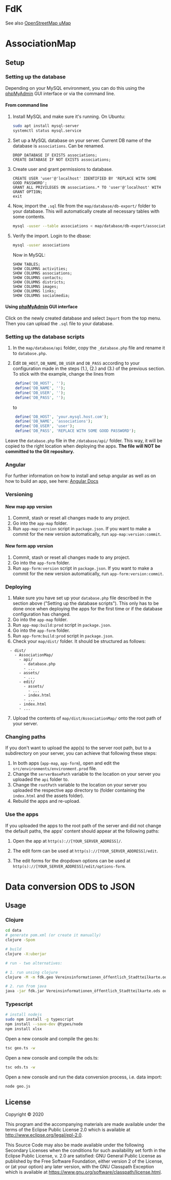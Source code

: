 # FdK

See also [OpenStreetMap uMap](https://wiki.openstreetmap.org/wiki/UMap)

# AssociationMap

## Setup

### Setting up the database

Depending on your MySQL environment, you can do this using the
[phpMyAdmin](https://www.phpmyadmin.net/) GUI interface or via the command line.

#### From command line

1. Install MySQL and make sure it's running. On Ubuntu:
   ```bash
   sudo apt install mysql-server
   systemctl status mysql.service
   ```

2. Set up a MySQL database on your server. Current DB name of the database is
   `associations`. Can be renamed.
   ```mysql
   DROP DATABASE IF EXISTS associations;
   CREATE DATABASE IF NOT EXISTS associations;
   ```

3. Create user and grant permissions to database.
   ```mysql
   CREATE USER 'user'@'localhost' IDENTIFIED BY 'REPLACE WITH SOME GOOD PASSWORD';
   GRANT ALL PRIVILEGES ON associations.* TO 'user'@'localhost' WITH GRANT OPTION;
   exit
   ```

4. Now, import the `.sql` file from the `map/database/db-export/` folder to your
   database. This will automatically create all necessary tables with some
   contents.
   ```bash
   mysql -uuser --table associations < map/database/db-export/associations.sql
   ```

5. Verify the import. Login to the dbase:
   ```bash
   mysql -uuser associations
   ```
   Now in MySQL:
   ```mysql
   SHOW TABLES;
   SHOW COLUMNS activities;
   SHOW COLUMNS associations;
   SHOW COLUMNS contacts;
   SHOW COLUMNS districts;
   SHOW COLUMNS images;
   SHOW COLUMNS links;
   SHOW COLUMNS socialmedia;
   ```

#### Using [phpMyAdmin](https://www.phpmyadmin.net/) GUI interface

Click on the newly created database and select `Import` from the top menu. Then
you can upload the `.sql` file to your database.


### Setting up the database scripts

1. In the `map/database/api` folder, copy the `_database.php` file and rename it to `database.php`. 
2. Edit `DB_HOST`, `DB_NAME`, `DB_USER` and `DB_PASS` according to your configuration made in the steps 
   (1.), (2.) and (3.) of the previous section. To stick with the example, change the lines from
   
   ```php
    define('DB_HOST', '');
	define('DB_NAME', '');
	define('DB_USER', '');
	define('DB_PASS', '');
   ```
   
   to
   
   ```php
    define('DB_HOST', 'your.mysql.host.com');
	define('DB_NAME', 'associations');
	define('DB_USER', 'user');
	define('DB_PASS', 'REPLACE WITH SOME GOOD PASSWORD');
   ```
   
Leave the `database.php` file in the `/database/api/` folder. This way, it will be copied to the right location when deploying the apps. 
**The file will NOT be committed to the Git repository.**   

### Angular

For further information on how to install and setup angular as well as on how to
build an app, see here: [Angular Docs](https://angular.io/guide/setup-local)
   
### Versioning

#### New map app version

1. Commit, stash or reset all changes made to any project.
2. Go into the `app-map` folder. 
3. Run `app-map:version` script in `package.json`. If you want to make a commit for the new version automatically, run `app-map:version:commit`.


#### New form app version

1. Commit, stash or reset all changes made to any project.
2. Go into the `app-form` folder. 
3. Run `app-form:version` script in `package.json`. If you want to make a commit for the new version automatically, run `app-form:version:commit`.

### Deploying

1. Make sure you have set up your `database.php` file described in the section above 
  ("Setting up the database scripts"). This only has to be done once when deploying the apps for the first time
   or if the database configuration has changed.
2. Go into the `app-map` folder. 
3. Run `app-map:build:prod` script in `package.json`. 
4. Go into the `app-form` folder. 
5. Run `app-form:build:prod` script in `package.json`.
6. Check your `map/dist/` folder. It should be structured as follows:

  ```
    - dist/
	  - AssociationMap/
	    - api/
		  - database.php
		  - ...
		- assets/
		  - ...
		- edit/
		  - assets/
		    - ...
		  - index.html
		  - ...
		- index.html
        - ...		
  ```

7. Upload the contents of `map/dist/AssociationMap/` onto the root path of your server.

### Changing paths

If you don't want to upload the app(s) to the server root path, but to a subdirectory 
on your server, you can achieve that following these steps:

1. In both apps (`app-map`, `app-form`), open and edit the `src/environments/environment.prod` file.
2. Change the `serverBasePath` variable to the location on your server you uploaded the `api` folder to.
3. Change the `rootPath` variable to the location on your server you uploaded the respective app directory to (folder containing the `index.html` and the assets folder).
4. Rebuild the apps and re-upload.

### Use the apps

If you uploaded the apps to the root path of the server and did not change the default paths, the apps'
content should appear at the following paths:

1. Open the app at `http(s)://[YOUR_SERVER_ADDRESS]/`.

2. The edit form can be used at `http(s)://[YOUR_SERVER_ADDRESS]/edit`.

3. The edit forms for the dropdown options can be used at `http(s)://[YOUR_SERVER_ADDRESS]/edit/options-form`.



# Data conversion ODS to JSON

## Usage

### Clojure

```bash
cd data
# generate pom.xml (or create it manually)
clojure -Spom

# build
clojure -X:uberjar

# run - two alternatives:

# 1. run unsing clojure
clojure -M -m fdk.geo Vereinsinformationen_öffentlich_Stadtteilkarte.ods out.umap

# 2. run from java
java -jar fdk.jar Vereinsinformationen_öffentlich_Stadtteilkarte.ods out.umap
```

### Typescript

```bash
# install nodejs
sudo npm install -g typescript
npm install --save-dev @types/node
npm install xlsx
```

Open a new console and compile the geo.ts:
```bash
tsc geo.ts -w
```

Open a new console and compile the ods.ts:
```bash
tsc ods.ts -w
```

Open a new console and run the data conversion process, i.e. data import:
```bash
node geo.js
```


## License

Copyright © 2020

This program and the accompanying materials are made available under the
terms of the Eclipse Public License 2.0 which is available at
http://www.eclipse.org/legal/epl-2.0.

This Source Code may also be made available under the following Secondary
Licenses when the conditions for such availability set forth in the Eclipse
Public License, v. 2.0 are satisfied: GNU General Public License as published by
the Free Software Foundation, either version 2 of the License, or (at your
option) any later version, with the GNU Classpath Exception which is available
at https://www.gnu.org/software/classpath/license.html.
